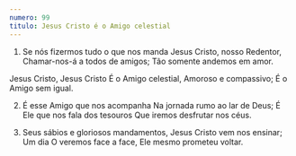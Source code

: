 ```yaml
---
numero: 99
titulo: Jesus Cristo é o Amigo celestial
---
```

1. Se nós fizermos tudo o que nos manda
Jesus Cristo, nosso Redentor,
Chamar-nos-á a todos de amigos;
Tão somente andemos em amor.

Jesus Cristo, Jesus Cristo
É o Amigo celestial,
Amoroso e compassivo;
É o Amigo sem igual.

2. É esse Amigo que nos acompanha
Na jornada rumo ao lar de Deus;
É Ele que nos fala dos tesouros
Que iremos desfrutar nos céus.

3. Seus sábios e gloriosos mandamentos,
Jesus Cristo vem nos ensinar;
Um dia O veremos face a face,
Ele mesmo prometeu voltar.
